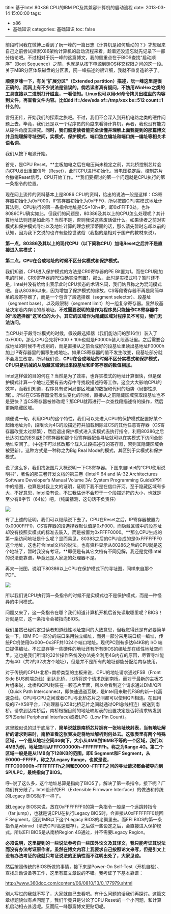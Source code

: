 title: 基于Intel 80×86 CPU的IBM PC及其兼容计算机的启动流程
date: 2013-03-14 15:00:00
tags:
- x86
- 基础知识
categories: 基础知识
toc: false
---

 前段时间我在微博上看到了阮一峰的一篇日志《计算机是如何启动的？》才想起来自己之前尝试探索X86架构计算机的启动流程来着，趁着还没遗忘就先记录下一部分结论吧。不过相对于阮一峰的这篇博文，我的侧重点在于BIOS查找“启动顺序”（Boot Sequence）之前，也就是从按下电源到BIOS移交权限之间的这一段。关于MBR分区体系磁盘的分区表，阮一峰描述的很详细，我就不重复造轮子了。

**顺便罗嗦一下，有关“扩展分区”（Extended partition）描述，阮一峰这里是很正确的，而网上有不少说法是错误的。倘若读者真有疑问，不妨用WinHex之类的工具直接以二进制打开磁盘，一看便知。Linux也可以用dd命令拷贝出磁盘的内容到文件，再查看文件内容。比如dd if=/dev/sda of=/tmp/xxx bs=512 count=1什么的。**

言归正传，开始我们的探索之旅吧。不过，我们不会深入到开机电路之类的硬件问题上去，毕竟，我们还是以一个程序员的角度来看待计算机，再者，我也没有能力从硬件角度去探究。**同时，我们假定读者能完全读懂并理解上面我提到的那篇博文并且能理解寻址空间，实模式、保护模式、端口独立编址和端口统一编址等相关术语名词。**

我们从按下电源开始。

首先，是CPU Reset。**主板加电之后在电压尚未稳定之前，其北桥控制芯片会向CPU发出重置信号（Reset），此时CPU进行初始化。当电压稳定后，控制芯片会撤销Reset信号，CPU开始工作。**我们要探讨的第一个问题就是CPU执行的第一条指令的位置。

现在网上流传的资料基本上是8086 CPU的资料，给出的说法一般是这样：CS寄存器初始化为0xF000，IP寄存器初始化为0xFFF0，所以按照CPU实模式地址计算法则，CPU执行的第一条指令地址是CS*10h+IP，即0xFFFF0处。也许8086CPU确实如此，但我们的问题是，80386及其以上的CPU怎么处理呢？其计算地址法则还是如此吗？当然不是，否则我说这些废话做什么。如果读者之前对实模式和保护模式寻址以及地址计算的理念根深蒂固的话，那么请先暂时忘却以前的认知，因为我下文说的也许有些惊世骇俗（我指的是相对于国产的教材来说）。

**第一点，80386及其以上的现代CPU（以下简称CPU）加电Reset之后并不是直接进入实模式；**

**第二点，CPU在合成地址的时候不区分实模式和保护模式。**

<!-- more -->

我们知道，CPU进入保护模式的方法是CR0寄存器的PE Bit置为1。而在CPU刚加电的时候，CR0寄存器的PE位确实没有置1，那么，此时是实模式吗？暂时还不是，Intel并没有给给出表示此时CPU状态的术语名词，我们姑且称之为混沌模式吧。自从80386以来，因为增加了保护模式的缘故，CS等段寄存器不再是简简单单的段寄存器了，而是一个包含了段选择器（segment selector）、段基址（segment base），以及段限制（segment limit）的一组复杂寄存器。显然段基址决定着内存段的基地址。**不过需要说明的是作为程序员只能操作CS寄存器中的“段选择器”这16位的大小，其它的区域作为隐藏区域对程序员不可见，我们无法访问。**

当CPU处于段寻址模式的时候，假设段选择器（我们能访问的那16位）装入了0xF000，那么CPU会先将F000 \* 10h也就是F0000h装入段基址里。之后需要合成地址的时候不考虑别的，而是直接从之前合成好的段基址里读出基地址F0000h加上IP寄存器里的偏移生成地址。如果CS寄存器的值不发生改变，段基址部分就不会发生改变。所以我们说，**CPU在合成地址的时候不区分实模式和保护模式，CPU只是机械的从隐藏区域读出来段基址和IP寄存器的数值相加。**

Intel这样做的目的何在？当然是为了效率，也许实模式的地址计算很快，但是保护模式计算一个地址还要有去内存中寻找段描述符等工作，这会大大影响CPU的效率，而我们知道，程序具有访问局部区域里的数据和代码的趋势（局部性原理）。所以在CS寄存器没有发生变化的时候，直接从之前隐藏区域获取段基址岂不是更快？当CS寄存器被修改呢？那CPU就再进行一次查找段描述符的操作，然后更新隐藏区域。

顺便说一句，利用CPU的这个特性，我们可以先进入CPU的保护模式配置好某个起始地址为0，段限长为4G的段描述符并加载到除过CS的其他任意寄存器（CS寄存器改变太过频繁），然后退出保护模式进入实模式去执行指令，利用80386之后长达32位的ESI或EDI寄存器和那个段寄存器配合寻址就可以在实模式下访问全部地址空间了。（中途不可以修改那个载入过段描述符的寄存器，否则其隐藏区域会被更新）。这种方式是一种称之为Big Real Mode的模式，其区别于实模式和保护模式。

说了这么多，我们找张图片大概说明一下CS寄存器。下图来自Intel的“CPU使用说明书”，著名的那三卷开发文档的第三卷《Intel® 64 and IA-32 Architectures Software Developer’s Manual Volume 3A: System Programming Guide》P91中的插图，也算是对我上文的证明，证明下我不是在信口开河。至于隐藏区域有多大，不好意思，Intel没有说，不过我估计不会短于一个段描述符的大小，也就是至少有8字节（64位）吧。（纯属猜测，这句话不负责任）

![](/images/15/1.png)

有了上述的证明，我们可以继续说下去了。CPU在Reset之后，IP寄存器被置为0x0000FFF0，CS寄存器的段选择器默认值是0xF000，而隐藏区域中的段基址却没有按照实模式的标准去装入，而是被置为0xFFFF0000。**那么CPU生成的第一条访问地址是什么呢？显而易见，80383之后的CPU合成的是0xFFFFFFF0这个地址，这也符合Intel文档的说法。也有资料显示从80286之后的CPU就是这个地址了，暂时我没有考证。**即便是有其它文档有不同见解，我还是觉得Intel的说法更靠谱，毕竟还是人家造的处理器不是。

再来一张图，说明下80386以上CPU在保护模式下的寻址图，同样来自那个PDF。

![](/images/15/2.png)

所以我们说CPU执行第一条指令的时候不是实模式也不是保护模式，而是一种怪异的中间模式。

问题又来了，这一条指令在哪？我们知道计算机开机后首先读取哪里呢？BIOS！对就是它，这一条指令会被指向BIOS。

我们虽然已经假定过读者知道线性地址空间的大致意思，但我觉得还是有必要简单说一下，IBM PC一部分的端口采用独立编址，而另一部分采用端口统一编址，传统PC机使用0x000~0x3FF共1024个端口地址。现代PC则有多达64KB的 I/O 端口提供编址。不过显存等一些硬件的地址还有所有BIOS的编址却在线性地址空间里。这也是我们所谓的32位操作系统没办法完全利用4G内存的原因，尽管寻址能力有4G（共2的32次方个地址），但是并不是所有的地址都能分配给内存使用。

对于传统的CPU+北桥+南桥类型的主板来说，CPU的地址请求通过FSB（Front Side BUS前端总线）到达北桥，北桥将这个请求送到南桥。而对于最新的主板芯片组来说，北桥和CPU封装在一颗芯片里面，所以会看到这个请求通过DMI/QPI（Quick Path Interconnect，即快速通道互联，是Intel用来取代FSB的新一代高速总线，CPU与CPU之间或者CPU与北桥芯片之间都可以使用QPI相连。在民用级的i7+X58平台，i7处理器与X58北桥芯片之间就通过QPI总线相连）被送到南桥。请求到达南桥后，南桥根据目前的地址映射表的设置决定是否将请求转发到SPI(Serial Peripheral Interface)或者LPC（Low Pin Count）。

这里貌似说的过于底层了，**简单说就是南桥芯片拥有一张地址映射表，当有地址解析的请求到来时，南桥查看这张表决定将地址解析到何处去。这张表里有两个特殊区域，一个是从地址空间4G向下，大小从4MB到16MB不等的一个区域，我们以4MB为例，地址空间从FFFC00000h~FFFFFFFFh。称之为Range 4G。第二个区域一般是是从1MB向下128KB的范围，即E Segment和F Segment，从E0000~FFFFF，称之为Legacy Range，也就是说，FFFC00000h~FFFFFFFFh之间和E0000~FFFFF之间的寻址请求都会被导向到SPI/LPC，最终指向了BIOS。**

呼~说了这么多，这个地址总算是指向了BIOS了。解决了第一条指令，接下呢？厂商们有分歧了，Intel设计的EFI（Extensible Firmware Interface）的做法和传统的Legacy BIOS就不一样了。

就Legacy BIOS来说，放在0xFFFFFFF0的第一条指令一般是一个远跳转指令（far jump），也就是说CPU在执行Legacy BIOS时，会直接从0xFFFFFFF0跳回F Segment，回到1MB以下这个Legacy BIOS的老巢里去。而EFI BIOS的第一条指令是wbinvd（清洗CPU高速缓存），之后做一些设定之后，会直接进入保护模式。所以EFI BIOS是从南桥Region 4G通过，并不需要Legacy Region。

**必须说明，这里提到的一些说法参考自一些国外论文及其译文，我只能考证其说法而没有办法考证原作者。虽然在博文内容上我要求自己按照论文来写，但是引文上没有办法考证的我就只考证说法的正确性而不注明出处了，大家见谅。**

然后按照传统的BIOS所做的事情，接下来是Power-On Self-Test（开机自检）、查找启动设备等工作，这里有篇文章说的不错。我考证了下基本靠谱：

http://www.360doc.com/content/06/0810/13/0_177979.shtml

别人写过的我就不写了，大家就自己去看吧。有什么问题的话我们再探讨。这篇文章标题貌似有点问题了，我们毕竟只是讨论了CPU Reset的一个小问题，和计算机启动相去甚远呢。反而阮一峰那篇博文更贴切呢。
